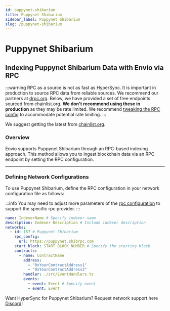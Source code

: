 ```yaml
---
id: puppynet-shibarium
title: Puppynet Shibarium
sidebar_label: Puppynet Shibarium
slug: /puppynet-shibarium
---
```


# Puppynet Shibarium

## Indexing Puppynet Shibarium Data with Envio via RPC

:::warning
RPC as a source is not as fast as HyperSync. It is important in production to source RPC data from reliable sources. We recommend our partners at [drpc.org](https://drpc.org). Below, we have provided a set of free endpoints sourced from chainlist.org. **We don't recommend using these in production** as they may be rate limited. We recommend [tweaking the RPC config](./rpc-sync) to accommodate potential rate limiting.
:::

We suggest getting the latest from [chainlist.org](https://chainlist.org).

### Overview

Envio supports Puppynet Shibarium through an RPC-based indexing approach. This method allows you to ingest blockchain data via an RPC endpoint by setting the RPC configuration.

---

### Defining Network Configurations

To use Puppynet Shibarium, define the RPC configuration in your network configuration file as follows:

:::info
You may need to adjust more parameters of the [rpc configuration](./rpc-sync) to support the specific rpc provider. 
:::

```yaml
name: IndexerName # Specify indexer name
description: Indexer Description # Include indexer description
networks:
  - id: 157 # Puppynet Shibarium
    rpc_config:
      url: https://puppynet.shibrpc.com 
    start_block: START_BLOCK_NUMBER # Specify the starting block
    contracts:
      - name: ContractName
        address:
          - "0xYourContractAddress1"
          - "0xYourContractAddress2"
        handler: ./src/EventHandlers.ts
        events:
          - event: Event # Specify event
          - event: Event
```

Want HyperSync for Puppynet Shibarium? Request network support here [Discord](https://discord.gg/fztEvj79m3)!
